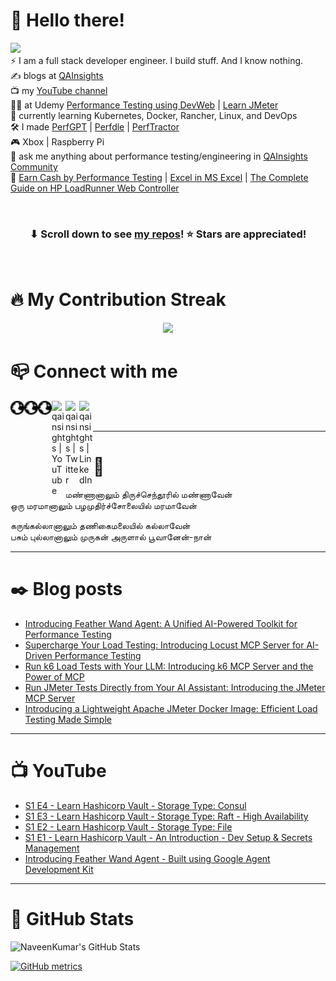 # 👋 Hello there! 
![](https://komarev.com/ghpvc/?username=QAInsights&color=brightgreen)  
 ⚡ I am a full stack developer engineer. I build stuff. And I know nothing.  
 ✍️ blogs at [QAInsights](https://qainsights.com)  
 📺 my [YouTube channel](https://qain.si/youtube)  
 👨‍🏫 at Udemy [Performance Testing using DevWeb](https://qain.si/devweb) | [Learn JMeter](https://www.udemy.com/course/learn-apache-jmeter/?referralCode=A263186828774CB459B7)  
 🌱 currently learning Kubernetes, Docker, Rancher, Linux, and DevOps  
 🛠 I made [PerfGPT](https://perfgpt.qainsights.com) | [Perfdle](https://perfdle.com) | [PerfTractor](https://perftractor.xyz)  
 🎮 Xbox | Raspberry Pi  
 💬 ask me anything about performance testing/engineering in [QAInsights Community](https://community.qainsights.com/)  
 📘 [Earn Cash by Performance Testing](https://amzn.to/3g0rOPF) | [Excel in MS Excel](https://amzn.to/3atvJDL) | [The Complete Guide on HP LoadRunner Web Controller](https://amzn.to/3aviYZ4)

<br/>
<h3 align="center">⬇ Scroll down to see <a href="https://github.com/QAInsights?tab=repositories">my repos</a>! ⭐ Stars are appreciated!</h3>
<br/>

# 🔥 My Contribution Streak

<p align="center">
  <a href="https://github.com/QAInsights/github-readme-streak-stats">
    <img src="https://github-readme-streak-stats.herokuapp.com/?user=QAInsights#version3"/>
  </a>
</p>

# 📪 Connect with me

[<img align="left" alt="qainsights.com" width="22px" src="https://raw.githubusercontent.com/iconic/open-iconic/master/svg/globe.svg" />][website]
[<img align="left" alt="qainsights.com" width="22px" src="https://raw.githubusercontent.com/iconic/open-iconic/master/svg/globe.svg" />][opensourcewebsite]
[<img align="left" alt="qainsights.com" width="22px" src="https://raw.githubusercontent.com/iconic/open-iconic/master/svg/globe.svg" />][community]
[<img align="left" alt="qainsights | YouTube" width="22px" src="https://cdn.jsdelivr.net/npm/simple-icons@v3/icons/youtube.svg" />][youtube]
[<img align="left" alt="qainsights | Twitter" width="22px" src="https://cdn.jsdelivr.net/npm/simple-icons@v3/icons/twitter.svg" />][twitter]
[<img align="left" alt="qainsights | LinkedIn" width="22px" src="https://cdn.jsdelivr.net/npm/simple-icons@v3/icons/linkedin.svg" />][linkedin]

<br />
<br />

---
# 📜 
<p style="text-align: left">
மண்ணானாலும் திருச்செந்தூரில் மண்ணாவேன்  <br/>
ஒரு மரமானாலும் பழமுதிர்ச்சோலையில் மரமாவேன்  <br/>

கருங்கல்லானாலும் தணிகைமலையில் கல்லாவேன்  <br/>
பசும் புல்லானாலும் முருகன் அருளால் பூவானேன்-நான்  
</p>

---

# ✒️ Blog posts
<!-- BLOG-POST-LIST:START -->
- [Introducing Feather Wand Agent: A Unified AI-Powered Toolkit for Performance Testing](https://qainsights.com/introducing-feather-wand-agent-a-unified-ai-powered-toolkit-for-performance-testing/)
- [Supercharge Your Load Testing: Introducing Locust MCP Server for AI-Driven Performance Testing](https://qainsights.com/supercharge-your-load-testing-introducing-locust-mcp-server-for-ai-driven-performance-testing/)
- [Run k6 Load Tests with Your LLM: Introducing k6 MCP Server and the Power of MCP](https://qainsights.com/run-k6-load-tests-with-your-llm-introducing-k6-mcp-server-and-the-power-of-mcp/)
- [Run JMeter Tests Directly from Your AI Assistant: Introducing the JMeter MCP Server](https://qainsights.com/run-jmeter-tests-directly-from-your-ai-assistant-introducing-the-jmeter-mcp-server/)
- [Introducing a Lightweight Apache JMeter Docker Image: Efficient Load Testing Made Simple](https://qainsights.com/introducing-a-lightweight-apache-jmeter-docker-image-efficient-load-testing-made-simple/)
<!-- BLOG-POST-LIST:END -->

---

# 📺 YouTube
<!-- YOUTUBE:START -->
- [S1 E4 - Learn Hashicorp Vault - Storage Type: Consul](https://www.youtube.com/watch?v=BAuiwb4sfAw)
- [S1 E3 - Learn Hashicorp Vault - Storage Type: Raft - High Availability](https://www.youtube.com/watch?v=toAAKNoGWCA)
- [S1 E2 - Learn Hashicorp Vault - Storage Type: File](https://www.youtube.com/watch?v=aBaa8U4c55Q)
- [S1 E1 - Learn Hashicorp Vault - An Introduction - Dev Setup &amp; Secrets Management](https://www.youtube.com/watch?v=FCWPU3ZuY7A)
- [Introducing Feather Wand Agent - Built using Google Agent Development Kit](https://www.youtube.com/watch?v=90dRSw3g5Us)
<!-- YOUTUBE:END -->

---
# 🌟 GitHub Stats

![NaveenKumar's GitHub Stats](https://github-readme-stats.vercel.app/api?username=qainsights&show_icons=true&theme=dracula)

[![GitHub metrics](https://metrics.lecoq.io/qainsights?pagespeed=1&languages=1&followup=1&isocalendar=1)](https://github.com/lowlighter/metrics)


[website]: https://qainsights.com
[twitter]: https://twitter.com/qainsights
[youtube]: https://youtube.com/qainsights
[linkedin]: https://linkedin.com/in/naveenkumarn
[community]: https://community.qainsights.com/
[opensourcewebsite]: https://qainsights.github.io/
